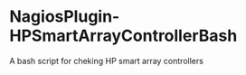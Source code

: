 NagiosPlugin-HPSmartArrayControllerBash
=======================================

A bash script for cheking HP smart array controllers
